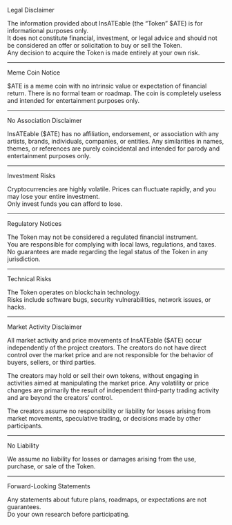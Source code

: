 Legal Disclaimer

The information provided about InsATEable (the “Token” $ATE) is for informational purposes only.  
It does not constitute financial, investment, or legal advice and should not be considered an offer or solicitation to buy or sell the Token.  
Any decision to acquire the Token is made entirely at your own risk.

---

Meme Coin Notice

$ATE is a meme coin with no intrinsic value or expectation of financial return. There is no formal team or roadmap. The coin is completely useless and intended for entertainment purposes only.

---

No Association Disclaimer

InsATEable ($ATE) has no affiliation, endorsement, or association with any artists, brands, individuals, companies, or entities. Any similarities in names, themes, or references are purely coincidental and intended for parody and entertainment purposes only.

---

Investment Risks

Cryptocurrencies are highly volatile. Prices can fluctuate rapidly, and you may lose your entire investment.  
Only invest funds you can afford to lose.

---

Regulatory Notices

The Token may not be considered a regulated financial instrument.  
You are responsible for complying with local laws, regulations, and taxes.  
No guarantees are made regarding the legal status of the Token in any jurisdiction.

---

Technical Risks

The Token operates on blockchain technology.  
Risks include software bugs, security vulnerabilities, network issues, or hacks.

---

Market Activity Disclaimer

All market activity and price movements of InsATEable ($ATE) occur independently of the project creators.
The creators do not have direct control over the market price and are not responsible for the behavior of buyers, sellers, or third parties.

The creators may hold or sell their own tokens, without engaging in activities aimed at manipulating the market price.
Any volatility or price changes are primarily the result of independent third-party trading activity and are beyond the creators’ control.

The creators assume no responsibility or liability for losses arising from market movements, speculative trading, or decisions made by other participants.

---

No Liability

We assume no liability for losses or damages arising from the use, purchase, or sale of the Token.

---

Forward-Looking Statements

Any statements about future plans, roadmaps, or expectations are not guarantees.  
Do your own research before participating.
